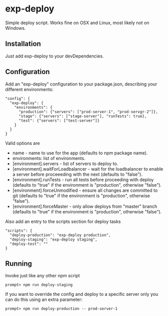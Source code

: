 # exp-deploy

Simple deploy script. Works fine on OSX and Linux, most likely not on Windows.

## Installation

Just add exp-deploy to your devDependencies.

## Configuration

Add an "exp-deploy" configuration to your package.json, describing your different environments:

```
"config": {
  "exp-deploy": {
    "environments": {
      "production": {"servers": ["prod-server-1", "prod-servgr-2"]},
      "stage": {"servers": ["stage-server"], "runTests": true},
      "test": {"servers": ["test-server"]}
    }
  }
}
```

Valid options are

* name - name to use for the app (defaults to npm package name).
* environments: list of environments.
* [environment].servers - list of servers to deploy to.
* [environment].waitForLoadbalancer - wait for the loadbalancer to enable a server before proceeeding with the next (defaults to "false").
* [environment].runTests - run all tests before proceeding with deploy (defaults to "true" if the environment is "production", otherwise "false").
* [environment].forceUnmodified - ensure all changes are committed to git (defaults to "true" if the environment is "production", otherwise "false").
* [environment].forceMaster - only allow deploys from "master" branch (defaults to "true" if the environment is "production", otherwise "false").

Also add an entry to the scripts section for deploy tasks

```
"scripts": {
  "deploy-production": "exp-deploy production",
  "deploy-staging": "exp-deploy staging",
  "deploy-test": ""
}
```

## Running

Invoke just like any other npm script

```
prompt> npm run deploy-staging
```

If you want to override the config and deploy to a specific server only you can do this using an extra parameter:

```
prompt> npm run deploy-production -- prod-server-1
```


